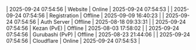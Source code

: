 | 2025-09-24 07:54:56 | Website | Online | 2025-09-24 07:54:53 |
| 2025-09-24 07:54:56 | Registration | Offline | 2025-09-09 16:40:23 |
| 2025-09-24 07:54:56 | Auth Server | Offline | 2025-08-18 09:33:31 |
| 2025-09-24 07:54:56 | Kezan (PvE) | Offline | 2025-08-03 17:58:02 |
| 2025-09-24 07:54:56 | Gurubashi (PvP) | Offline | 2025-08-23 21:44:06 |
| 2025-09-24 07:54:56 | Cloudflare | Online | 2025-09-24 07:54:53 |
